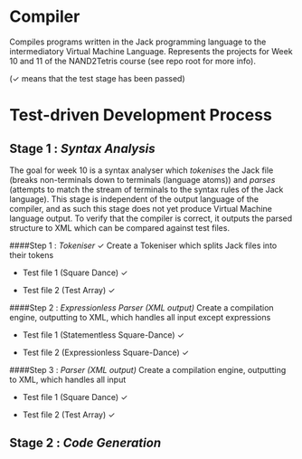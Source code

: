 # Compiler #
Compiles programs written in the Jack programming language to the intermediatory Virtual Machine Language. Represents the projects for Week 10 and 11 of the NAND2Tetris course (see repo root for more info).

(✓ means that the test stage has been passed)

# Test-driven Development Process #

## Stage 1 : *Syntax Analysis*
The goal for week 10 is a syntax analyser which *tokenises* the Jack file (breaks non-terminals down to terminals (language atoms)) and *parses* (attempts to match the stream of terminals to the syntax rules of the Jack language). This stage is independent of the output language of the compiler, and as such this stage does not yet produce Virtual Machine language output. To verify that the compiler is correct, it outputs the parsed structure to XML which can be compared against test files.

####Step 1 : *Tokeniser* ✓ 
Create a Tokeniser which splits Jack files into their tokens

* Test file 1 (Square Dance) ✓ 

* Test file 2 (Test Array) ✓ 

####Step 2 : *Expressionless Parser (XML output)* 
Create a compilation engine, outputting to XML, which handles all input except expressions

* Test file 1 (Statementless Square-Dance) ✓ 

* Test file 2 (Expressionless Square-Dance) ✓ 

####Step 3 : *Parser (XML output)* 
Create a compilation engine, outputting to XML, which handles all input

* Test file 1 (Square Dance) ✓ 

* Test file 2 (Test Array) ✓ 


## Stage 2 : *Code Generation*
